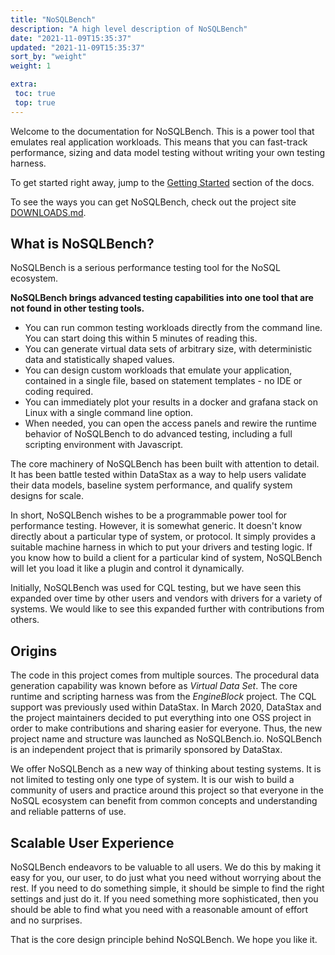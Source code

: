 ```yaml
---
title: "NoSQLBench"
description: "A high level description of NoSQLBench"
date: "2021-11-09T15:35:37"
updated: "2021-11-09T15:35:37"
sort_by: "weight"
weight: 1

extra:
 toc: true
 top: true
---
```


Welcome to the documentation for NoSQLBench. This is a power tool that emulates real application
workloads. This means that you can fast-track performance, sizing and data model testing without
writing your own testing harness.

To get started right away, jump to the
[Getting Started](/docs/getting_started/00-get-nosqlbench) section of the docs.

To see the ways you can get NoSQLBench, check out the project site
[DOWNLOADS.md](https://github.com/nosqlbench/nosqlbench/blob/master/DOWNLOADS.md).

## What is NoSQLBench?

NoSQLBench is a serious performance testing tool for the NoSQL ecosystem.

**NoSQLBench brings advanced testing capabilities into one tool that are not found in other testing
tools.**

- You can run common testing workloads directly from the command line. You can start doing this
  within 5 minutes of reading this.
- You can generate virtual data sets of arbitrary size, with deterministic data and statistically
  shaped values.
- You can design custom workloads that emulate your application, contained in a single file, based
  on statement templates - no IDE or coding required.
- You can immediately plot your results in a docker and grafana stack on Linux with a single command
  line option.
- When needed, you can open the access panels and rewire the runtime behavior of NoSQLBench to do
  advanced testing, including a full scripting environment with Javascript.

The core machinery of NoSQLBench has been built with attention to detail. It has been battle tested
within DataStax as a way to help users validate their data models, baseline system performance, and
qualify system designs for scale.

In short, NoSQLBench wishes to be a programmable power tool for performance testing. However, it is
somewhat generic. It doesn't know directly about a particular type of system, or protocol. It simply
provides a suitable machine harness in which to put your drivers and testing logic. If you know how
to build a client for a particular kind of system, NoSQLBench will let you load it like a plugin and control
it dynamically.

Initially, NoSQLBench was used for CQL testing, but we have seen this expanded over time by 
other users and vendors with drivers for a variety of systems. We would like to see this 
expanded further with contributions from others.

## Origins

The code in this project comes from multiple sources. The procedural data generation capability was
known before as _Virtual Data Set_. The core runtime and scripting harness was from the
_EngineBlock_ project. The CQL support was previously used within DataStax. In March 2020, DataStax
and the project maintainers decided to put everything into one OSS project in order to make
contributions and sharing easier for everyone. Thus, the new project name and structure was launched
as NoSQLBench.io. NoSQLBench is an independent project that is primarily sponsored by DataStax.

We offer NoSQLBench as a new way of thinking about testing systems. It is not limited to testing
only one type of system. It is our wish to build a community of users and practice around this
project so that everyone in the NoSQL ecosystem can benefit from common concepts and understanding
and reliable patterns of use.

## Scalable User Experience

NoSQLBench endeavors to be valuable to all users. We do this by making it easy for you, our user, to
do just what you need without worrying about the rest. If you need to do something simple, it should
be simple to find the right settings and just do it. If you need something more sophisticated, then
you should be able to find what you need with a reasonable amount of effort and no surprises.

That is the core design principle behind NoSQLBench. We hope you like it.

